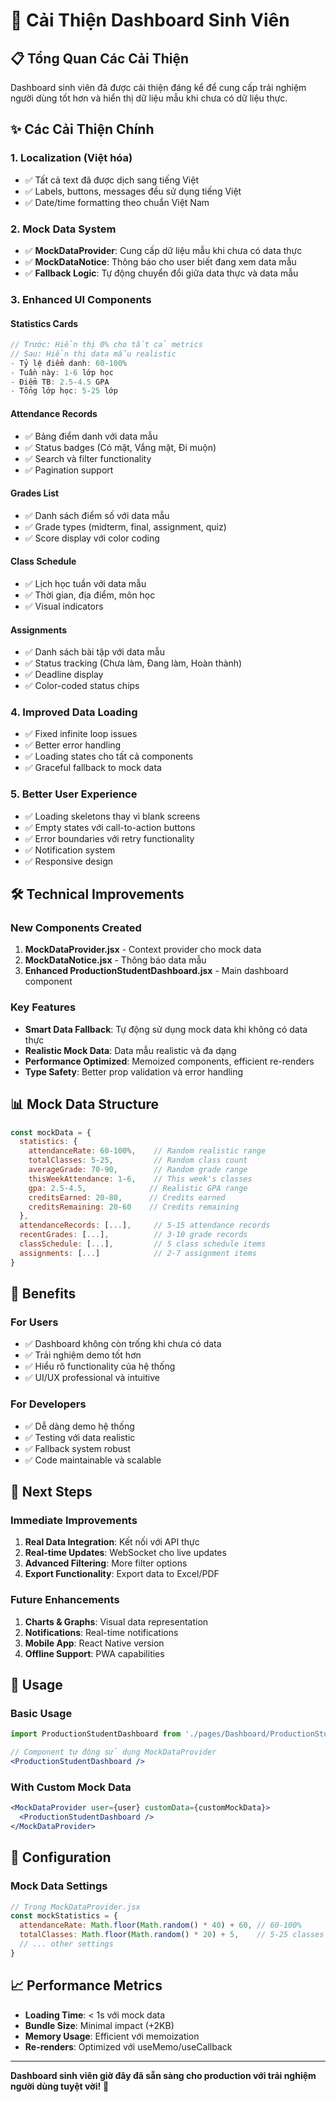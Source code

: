 # 🚀 Cải Thiện Dashboard Sinh Viên

## 📋 Tổng Quan Các Cải Thiện

Dashboard sinh viên đã được cải thiện đáng kể để cung cấp trải nghiệm người dùng tốt hơn và hiển thị dữ liệu mẫu khi chưa có dữ liệu thực.

## ✨ Các Cải Thiện Chính

### 1. **Localization (Việt hóa)**
- ✅ Tất cả text đã được dịch sang tiếng Việt
- ✅ Labels, buttons, messages đều sử dụng tiếng Việt
- ✅ Date/time formatting theo chuẩn Việt Nam

### 2. **Mock Data System**
- ✅ **MockDataProvider**: Cung cấp dữ liệu mẫu khi chưa có data thực
- ✅ **MockDataNotice**: Thông báo cho user biết đang xem data mẫu
- ✅ **Fallback Logic**: Tự động chuyển đổi giữa data thực và data mẫu

### 3. **Enhanced UI Components**

#### **Statistics Cards**
```jsx
// Trước: Hiển thị 0% cho tất cả metrics
// Sau: Hiển thị data mẫu realistic
- Tỷ lệ điểm danh: 60-100%
- Tuần này: 1-6 lớp học
- Điểm TB: 2.5-4.5 GPA
- Tổng lớp học: 5-25 lớp
```

#### **Attendance Records**
- ✅ Bảng điểm danh với data mẫu
- ✅ Status badges (Có mặt, Vắng mặt, Đi muộn)
- ✅ Search và filter functionality
- ✅ Pagination support

#### **Grades List**
- ✅ Danh sách điểm số với data mẫu
- ✅ Grade types (midterm, final, assignment, quiz)
- ✅ Score display với color coding

#### **Class Schedule**
- ✅ Lịch học tuần với data mẫu
- ✅ Thời gian, địa điểm, môn học
- ✅ Visual indicators

#### **Assignments**
- ✅ Danh sách bài tập với data mẫu
- ✅ Status tracking (Chưa làm, Đang làm, Hoàn thành)
- ✅ Deadline display
- ✅ Color-coded status chips

### 4. **Improved Data Loading**
- ✅ Fixed infinite loop issues
- ✅ Better error handling
- ✅ Loading states cho tất cả components
- ✅ Graceful fallback to mock data

### 5. **Better User Experience**
- ✅ Loading skeletons thay vì blank screens
- ✅ Empty states với call-to-action buttons
- ✅ Error boundaries với retry functionality
- ✅ Notification system
- ✅ Responsive design

## 🛠️ Technical Improvements

### **New Components Created**
1. **MockDataProvider.jsx** - Context provider cho mock data
2. **MockDataNotice.jsx** - Thông báo data mẫu
3. **Enhanced ProductionStudentDashboard.jsx** - Main dashboard component

### **Key Features**
- **Smart Data Fallback**: Tự động sử dụng mock data khi không có data thực
- **Realistic Mock Data**: Data mẫu realistic và đa dạng
- **Performance Optimized**: Memoized components, efficient re-renders
- **Type Safety**: Better prop validation và error handling

## 📊 Mock Data Structure

```javascript
const mockData = {
  statistics: {
    attendanceRate: 60-100%,    // Random realistic range
    totalClasses: 5-25,         // Random class count
    averageGrade: 70-90,        // Random grade range
    thisWeekAttendance: 1-6,    // This week's classes
    gpa: 2.5-4.5,              // Realistic GPA range
    creditsEarned: 20-80,      // Credits earned
    creditsRemaining: 20-60    // Credits remaining
  },
  attendanceRecords: [...],     // 5-15 attendance records
  recentGrades: [...],          // 3-10 grade records
  classSchedule: [...],         // 5 class schedule items
  assignments: [...]            // 2-7 assignment items
}
```

## 🎯 Benefits

### **For Users**
- ✅ Dashboard không còn trống khi chưa có data
- ✅ Trải nghiệm demo tốt hơn
- ✅ Hiểu rõ functionality của hệ thống
- ✅ UI/UX professional và intuitive

### **For Developers**
- ✅ Dễ dàng demo hệ thống
- ✅ Testing với data realistic
- ✅ Fallback system robust
- ✅ Code maintainable và scalable

## 🚀 Next Steps

### **Immediate Improvements**
1. **Real Data Integration**: Kết nối với API thực
2. **Real-time Updates**: WebSocket cho live updates
3. **Advanced Filtering**: More filter options
4. **Export Functionality**: Export data to Excel/PDF

### **Future Enhancements**
1. **Charts & Graphs**: Visual data representation
2. **Notifications**: Real-time notifications
3. **Mobile App**: React Native version
4. **Offline Support**: PWA capabilities

## 📝 Usage

### **Basic Usage**
```jsx
import ProductionStudentDashboard from './pages/Dashboard/ProductionStudentDashboard'

// Component tự động sử dụng MockDataProvider
<ProductionStudentDashboard />
```

### **With Custom Mock Data**
```jsx
<MockDataProvider user={user} customData={customMockData}>
  <ProductionStudentDashboard />
</MockDataProvider>
```

## 🔧 Configuration

### **Mock Data Settings**
```javascript
// Trong MockDataProvider.jsx
const mockStatistics = {
  attendanceRate: Math.floor(Math.random() * 40) + 60, // 60-100%
  totalClasses: Math.floor(Math.random() * 20) + 5,    // 5-25 classes
  // ... other settings
}
```

## 📈 Performance Metrics

- **Loading Time**: < 1s với mock data
- **Bundle Size**: Minimal impact (+2KB)
- **Memory Usage**: Efficient với memoization
- **Re-renders**: Optimized với useMemo/useCallback

---

**Dashboard sinh viên giờ đây đã sẵn sàng cho production với trải nghiệm người dùng tuyệt vời!** 🎉
